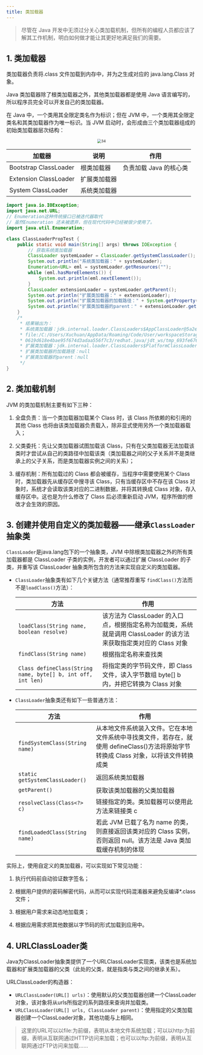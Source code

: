 ```yaml
---
title: 类加载器
---
```


> 尽管在 Java 开发中无须过分关心类加载机制，但所有的编程人员都应该了解其工作机制，明白如何做才能让其更好地满足我们的需要。

## 1. 类加载器

类加载器负责将.class 文件加载到内存中，并为之生成对应的 java.lang.Class 对象。

Java 类加载器除了根类加载器之外，其他类加载器都是使用 Java 语言编写的，所以程序员完全可以开发自己的类加载器。

在 Java 中，一个类用其全限定类名作为标识；但在 JVM 中，一个类用其全限定类名和其类加载器作为唯一标识。当 JVM 启动时，会形成由三个类加载器组成的初始类加载器层次结构：

<center>  <img src="https://chua-n.gitee.io/figure-bed/notebook/Java/34.png" alt="34" style="zoom:67%;" />  </center>

| 加载器                | 说明         | 作用                   |
| --------------------- | ------------ | ---------------------- |
| Bootstrap ClassLoader | 根类加载器   | 负责加载 Java 的核心类 |
| Extension ClassLoader | 扩展类加载器 |                        |
| System ClassLoader    | 系统类加载器 |                        |

```java
import java.io.IOException;
import java.net.URL;
// Enumeration这种传统接口已被迭代器取代
// 虽然Enumeration 还未被遗弃，但在现代代码中已经被很少使用了。
import java.util.Enumeration;  

class ClassLoaderPropTest {
    public static void main(String[] args) throws IOException {
        // 获取系统类加载器
        ClassLoader systemLoader = ClassLoader.getSystemClassLoader();
        System.out.println("系统类加载器：" + systemLoader);
        Enumeration<URL> eml = systemLoader.getResources("");
        while (eml.hasMoreElements()) {
            System.out.println(eml.nextElement());
        }
        ClassLoader extensionLoader = systemLoader.getParent();
        System.out.println("扩展类加载器：" + extensionLoader);
        System.out.println("扩展类加载器的加载路径：" + System.getProperty("java.ext.dirs"));
        System.out.println("扩展类加载器的parent：" + extensionLoader.getParent());
    }
    /*
     * 结果输出为：
     * 系统类加载器：jdk.internal.loader.ClassLoaders$AppClassLoader@5a2e4553
     * file:/C:/Users/Xuchuan/AppData/Roaming/Code/User/workspaceStorage/
     * 0619d618e4bae95f674d3adaa556f7c3/redhat.java/jdt_ws/tmp_693fe676/bin/
     * 扩展类加载器：jdk.internal.loader.ClassLoaders$PlatformClassLoader@5577140b
     * 扩展类加载器的加载路径：null
     * 扩展类加载器的parent：null
     */
}
```

## 2. 类加载机制

JVM 的类加载机制主要有如下三种：

1. 全盘负责：当一个类加载器加载某个 Class 时，该 Class 所依赖的和引用的其他 Class 也将由该类加载器负责载入，除非显式使用另外一个类加载器载入；

2. 父类委托：先让父类加载器试图加载该 Class，只有在父类加载器无法加载该类时才尝试从自己的类路径中加载该类（类加载器之间的父子关系并不是类继承上的父子关系，而是类加载器实例之间的关系）；

3. 缓存机制：所有加载过的 Class 都会被缓存，当程序中需要使用某个 Class 时，类加载器先从缓存区中搜寻该 Class，只有当缓存区中不存在该 Class 对象时，系统才会读取该类对应的二进制数据，并将其转换成 Class 对象，存入缓存区中。这也是为什么修改了 Class 后必须重新启动 JVM，程序所做的修改才会生效的原因。

## 3. 创建并使用自定义的类加载器——继承`ClassLoader`抽象类

`ClassLoader`是java.lang包下的一个抽象类，JVM 中除根类加载器之外的所有类加载器都是 ClassLoader 子类的实例，开发者可以通过扩展 ClassLoader 的子类，并重写该 ClassLoader 抽象类所包含的方法来实现自定义的类加载器。

-   `ClassLoader`抽象类有如下几个关键方法（通常推荐重写 `findClass()`方法而不是`loadClass()`方法）：

    | 方法                                                         | 作用                                                         |
    | ------------------------------------------------------------ | ------------------------------------------------------------ |
    | `loadClass(String name, boolean resolve)`                    | 该方法为 ClassLoader 的入口点，根据指定名称为加载类，系统就是调用 ClassLoader 的该方法来获取指定类对应的 Class 对象 |
    | `findClass(String name)`                                     | 根据指定名称来查找类                                         |
    | `Class defineClass(String name, byte[] b, int off, int len)` | 将指定类的字节码文件，即 Class 文件，读入字节数组 byte[] b 内，并把它转换为 Class 对象 |

-   `ClassLoader`抽象类还有如下一些普通方法：

    | 方法                            | 作用                                                         |
    | ------------------------------- | ------------------------------------------------------------ |
    | `findSystemClass(String name)`  | 从本地文件系统装入文件。它在本地文件系统中寻找类文件，若存在，就使用 defineClass()方法将原始字节转换成 Class 对象，以将该文件转换成类 |
    | `static getSystemClassLoader()` | 返回系统类加载器                                             |
    | `getParent()`                   | 获取该类加载器的父类加载器                                   |
    | `resolveClass(Class<?> c)`      | 链接指定的类。类加载器可以使用此方法来链接类 c               |
    | `findLoadedClass(String name)`  | 若此 JVM 已载了名为 name 的类，则直接返回该类对应的 Class 实例，否则返回 null。该方法是 Java 类加载缓存机制的体现 |

实际上，使用自定义的类加载器，可以实现如下常见功能：

1. 执行代码前自动验证数字签名；

2. 根据用户提供的密码解密代码，从而可以实现代码混淆器来避免反编译*.class文件；

3. 根据用户需求来动态地加载类；

4. 根据应用需求把其他数据以字节码的形式加载到应用中。

## 4. URLClassLoader类

Java为ClassLoader抽象类提供了一个URLClassLoader实现类，该类也是系统加载器和扩展类加载器的父类（此处的父类，就是指类与类之间的继承关系）。

URLClassLoader的构造器：

- `URLClassLoader(URL[] urls)`：使用默认的父类加载器创建一个ClassLoader对象，该对象将从urls所指定的系列路径来查询并加载类。
- `URLClassLoader(URL[] urls, ClassLoader parent)`：使用指定的父类加载器创建一个ClassLoader对象，其他功能与上相同。

> 这里的URL可以以file:为前缀，表明从本地文件系统加载；可以以http:为前缀，表明从互联网通过HTTP访问来加载；也可以以ftp:为前缀，表明从互联网通过FTP访问来加载……



